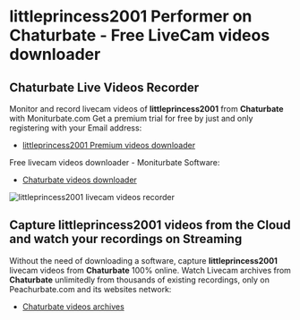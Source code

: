 # littleprincess2001 Performer on Chaturbate - Free LiveCam videos downloader

## Chaturbate Live Videos Recorder

Monitor and record livecam videos of **littleprincess2001** from **Chaturbate** with Moniturbate.com
Get a premium trial for free by just and only registering with your Email address:
* [littleprincess2001 Premium videos downloader](https://moniturbate.com/request-demo-licence-key.html)

Free livecam videos downloader - Moniturbate Software:
* [Chaturbate videos downloader](https://moniturbate.com/moniturbate-download-software.html)

![littleprincess2001 livecam videos recorder](https://peachurnet.com/templates/moniturbate-software.png)


## Capture littleprincess2001 videos from the Cloud and watch your recordings on Streaming

Without the need of downloading a software, capture **littleprincess2001** livecam videos from **Chaturbate** 100% online.
Watch Livecam archives from **Chaturbate** unlimitedly from thousands of existing recordings, only on Peachurbate.com and its websites network:
* [Chaturbate videos archives](https://peachurnet.com/)